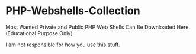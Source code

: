 # PHP-Webshells-Collection
Most Wanted Private and Public PHP Web Shells Can Be Downloaded Here. (Educational Purpose Only)

I am not responsible for how you use this stuff.
